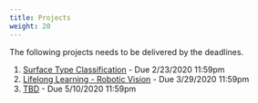 ```yaml
---
title: Projects
weight: 20
---
```


The following projects needs to be delivered by the deadlines.

1. [Surface Type Classification](imu-classification) - Due 2/23/2020 11:59pm
2. [Lifelong Learning - Robotic Vision](continuous-learning) - Due 3/29/2020 11:59pm
3. [TBD](project-3) - Due 5/10/2020 11:59pm

